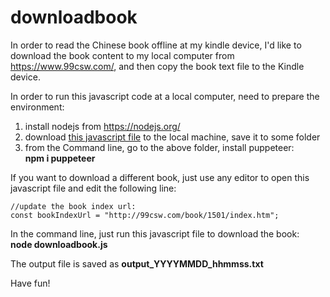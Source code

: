 # downloadbook
In order to read the Chinese book offline at my kindle device, I'd like to download the book content to my local computer from https://www.99csw.com/, and then copy the book text file to the Kindle device.

In order to run this javascript code at a local computer, need to prepare the environment:
1. install nodejs from https://nodejs.org/
2. download <a href="https://github.com/mrbqxu/downloadbook/blob/main/downloadbook.js">this javascript file</a> to the local machine, save it to some folder
3. from the Command line, go to the above folder, install puppeteer: <br/><b>npm i puppeteer</b>

If you want to download a different book, just use any editor to open this javascript file and edit the following line:

    //update the book index url:
    const bookIndexUrl = "http://99csw.com/book/1501/index.htm";



In the command line, just run this javascript file to download the book:
   <br/> <b>node downloadbook.js</b>

The output file is saved as <b>output_YYYYMMDD_hhmmss.txt</b>

Have fun!
